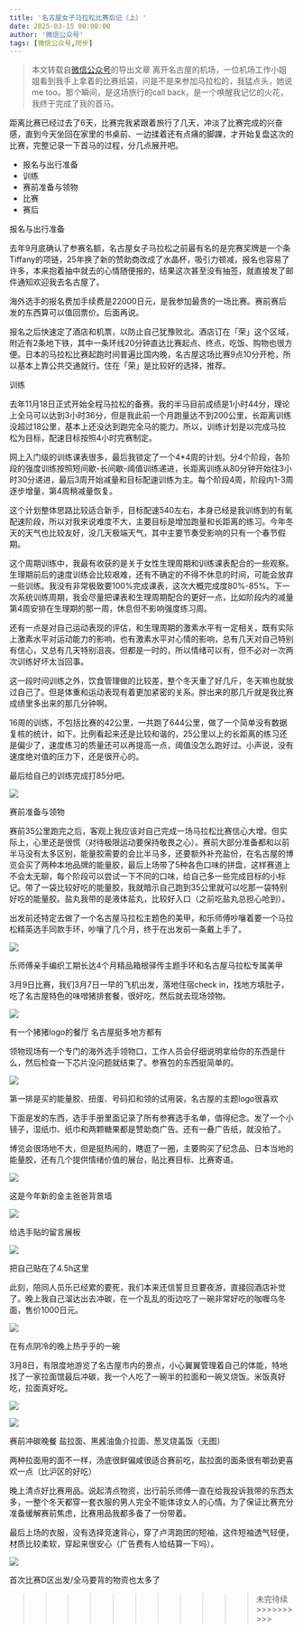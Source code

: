 ```yaml
---
title: '名古屋女子马拉松比赛后记（上）'
date: 2025-03-15 00:00:00
author: '微信公众号'
tags: [微信公众号,同步]
---
```


> 本文转载自[微信公众号](https://mp.weixin.qq.com/)的导出文章
离开名古屋的机场，一位机场工作小姐姐看到我手上拿着的比赛纸袋，问是不是来参加马拉松的，我猛点头，她说me too。那个瞬间，是这场旅行的call back，是一个唤醒我记忆的火花，我终于完成了我的首马。

距离比赛已经过去了6天，比赛完我紧跟着旅行了几天，冲淡了比赛完成的兴奋感，直到今天坐回在家里的书桌前、一边揉着还有点痛的脚踝，才开始复盘这次的比赛，完整记录一下首马的过程，分几点展开吧。

* 报名与出行准备
* 训练
* 赛前准备与领物
* 比赛
* 赛后

报名与出行准备

去年9月底确认了参赛名额，名古屋女子马拉松之前最有名的是完赛奖牌是一个条Tiffany的项链，25年换了新的赞助商改成了水晶杯，吸引力顿减，报名也容易了许多，本来抱着抽中就去的心情随便报的，结果这次甚至没有抽签，就直接发了邮件通知欢迎我去名古屋了。

海外选手的报名费加手续费是22000日元，是我参加最贵的一场比赛。赛前赛后发的东西算可以值回票价。后面再说。

报名之后快速定了酒店和机票，以防止自己犹豫败北。酒店订在「荣」这个区域，附近有2条地下铁，其中一条环线20分钟直达比赛起点、终点，吃饭、购物也很方便。日本的马拉松比赛起跑时间普遍比国内晚，名古屋这场比赛9点10分开枪，所以基本上靠公共交通就行。住在「荣」是比较好的选择，推荐。

训练

去年11月18日正式开始全程马拉松的备赛。我的半马目前成绩是1小时44分，理论上全马可以达到3小时36分，但是我此前一个月跑量达不到200公里，长距离训练没超过18公里，基本上还没达到跑完全马的能力。所以，训练计划是以完成马拉松为目标，配速目标按照4小时完赛制定。

网上入门级的训练课表很多，最后我锁定了一个4\*4周的计划。分4个阶段，各阶段的强度训练按照短间歇-长间歇-阈值训练递进，长距离训练从80分钟开始往3小时30分递进，最后3周开始减量和目标配速训练为主。每个阶段4周，阶段内1-3周逐步增量，第4周稍减量恢复。

这个计划整体思路比较适合新手，目标配速540左右，本身已经是我训练到的有氧配速阶段，所以对我来说难度不大，主要目标是增加跑量和长距离的练习。今年冬天的天气也比较友好，没几天极端天气，其中主要节奏受影响的只有一个春节假期。

这个周期训练中，我最有收获的是关于女性生理周期和训练课表配合的一些观察。生理期前后的速度训练会比较艰难，还有不确定的不得不休息的时间，可能会放弃一些训练。我没有非常极致要100%完成课表，这次大概完成度80%-85%。下一次系统训练周期，我会尽量把课表和生理周期配合的更好一点，比如阶段内的减量第4周安排在生理期的那一周，休息但不影响强度练习周。

还有一点是对自己运动表现的评估，和生理周期的激素水平有一定相关，既有实际上激素水平对运动能力的影响，也有激素水平对心情的影响，总有几天对自己特别有信心，又总有几天特别沮丧。但都是一时的，所以情绪可以有，但不必对一次两次训练好坏太当回事。

这一段时间训练之外，饮食管理做的比较差，整个冬天重了好几斤，冬天嘛也就放过自己了。但是体重和运动表现有着更加紧密的关系。胖出来的那几斤就是我比赛成绩里多出来的那几分钟啊。

16周的训练，不包括比赛的42公里，一共跑了644公里，做了一个简单没有数据复核的统计，如下。比例看起来还是比较和谐的，25公里以上的长距离的练习还是偏少了，速度练习的质量还可以再提高一点，阈值没怎么跑好过。小声说，没有速度绝对值的压力下，还是很开心的。

最后给自己的训练完成打85分吧。

![](./assets/17556660428290.7114082170285569.png)

赛前准备与领物

赛前35公里跑完之后，客观上我应该对自己完成一场马拉松比赛信心大增。但实际上，心里还是很慌（对待极限运动要保持敬畏之心）。赛前大部分准备都和以前半马没有太多区别，能量胶需要的会比半马多，还要额外补充盐份，在名古屋的博览会买了两种本地品牌的能量胶，最后上场带了5种各色口味的拼盘，这样赛道上不会太无聊，每个阶段可以尝试一下不同的口味，给自己多一些完成目标的小标记。带了一袋比较好吃的能量胶，我就暗示自己跑到35公里就可以吃那一袋特别好吃的能量胶。盐丸我带的是液体盐丸，比较好入口（之前吃盐丸总担心呛到）。

出发前还特定去做了一个名古屋马拉松主题色的美甲，和乐师傅吵嚷着要一个马拉松精英选手同款手环，吵嚷了几个月，终于在出发前一条戴上手了。

![](./assets/17556660428470.5530975094551618.png)

乐师傅亲手编织工期长达4个月精品箱根驿传主题手环和名古屋马拉松专属美甲

3月9日比赛，我们3月7日一早的飞机出发，落地住宿check in，找地方填肚子，吃了名古屋特色的味噌猪排套餐，很好吃，然后就去现场领物。

![](./assets/17556660428530.5266582655496824.jpeg)

有一个猪猪logo的餐厅 名古屋挺多地方都有

领物现场有一个专门的海外选手领物口，工作人员会仔细说明拿给你的东西是什么，然后检查一下芯片没问题就结束了。参赛包的东西挺简单的。

![](./assets/17556660428570.726085149982154.jpeg)

第一排是买的能量胶、扭蛋、号码扣和领的试用装，名古屋的主题logo很喜欢

下面是发的东西，选手手册里面记录了所有参赛选手名单，值得纪念。发了一个小镜子，湿纸巾、纸巾和两颗糖果都是赞助商广告。还有一叠广告纸，就没拍了。

博览会很场地不大，但是挺热闹的，瞎逛了一圈，主要购买了纪念品、日本当地的能量胶，还有几个提供情绪价值的展台，贴比赛目标、比赛寄语。

![](./assets/17556660428600.7492437963333789.jpeg)

这是今年新的金主爸爸背景墙

![](./assets/17556660428620.5932919465981178.jpeg)

给选手贴的留言展板

![](./assets/17556660428650.9507380553042114.png)

把自己贴在了4.5h这里

此刻，陪同人员乐已经累的要死，我们本来还信誓旦旦要夜游，直接回酒店补觉了。晚上我自己溜达出去冲碳，在一个乱乱的街边吃了一碗非常好吃的咖喱乌冬面，售价1000日元。

![](./assets/17556660428730.9744816561978511.jpeg)

在有点阴冷的晚上热乎乎的一碗

3月8日，有限度地游览了名古屋市内的景点，小心翼翼管理着自己的体能，特地找了一家拉面馆最后冲碳，我一个人吃了一碗半的拉面和一碗叉烧饭。米饭真好吃，拉面真好吃。

![](./assets/17556660428760.8486648590008777.jpeg)

![](./assets/17556660428780.2365809812422024.jpeg)

赛前冲碳晚餐 盐拉面、黑酱油鱼介拉面、葱叉烧盖饭（无图）

两种拉面用的面不一样，汤底很鲜偏咸很适合赛前吃，盐拉面的面条很有嚼劲更喜欢一点（比沪区的好吃）

晚上清点好比赛用品。说起清点物资，出行前乐师傅一直在给我投诉我带的东西太多，一整个冬天都穿一套衣服的男人完全不能体谅女人的心情。为了保证比赛充分准备缓解赛前焦虑，比赛用品我都多备了一份带着。

最后上场的衣服，没有选择竞速背心，穿了卢湾跑团的短袖，这件短袖透气轻便，材质比较柔软，穿起来很安心（广告费有人给结算一下吗）。

![](./assets/17556660428810.02647994602303594.jpeg)

首次比赛D区出发/全马要背的物资也太多了

>>>>>>>>>>>未完待续>>>>>>>>>>